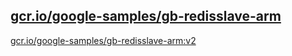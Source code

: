 
[gcr.io/google-samples/gb-redisslave-arm](https://hub.docker.com/r/anjia0532/google-samples.gb-redisslave-arm/tags/)
-----


[gcr.io/google-samples/gb-redisslave-arm:v2](https://hub.docker.com/r/anjia0532/google-samples.gb-redisslave-arm/tags/)


